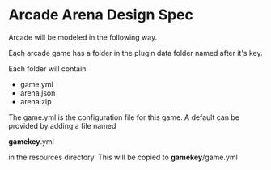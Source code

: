 Arcade Arena Design Spec
==========================

Arcade will be modeled in the following way.

Each arcade game has a folder in the plugin data folder named after it's key.

Each folder will contain
* game.yml
* arena.json
* arena.zip

The game.yml is the configuration file for this game. A default can be provided by adding a file named

**gamekey**.yml 

in the resources directory. This will be copied to **gamekey**/game.yml

